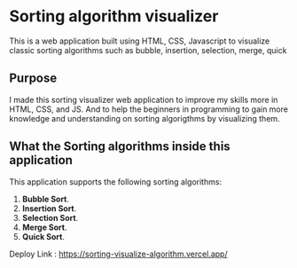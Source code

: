 # Sorting algorithm visualizer

This is a web application built using HTML, CSS, Javascript to visualize classic sorting algorithms such as bubble, insertion, selection, merge, quick 


## Purpose

I made this sorting visualizer web application to improve my skills more in
HTML, CSS, and JS. And to help the beginners in programming to gain more knowledge and understanding on sorting algorigthms by visualizing them.

## What the Sorting algorithms inside this application

This application supports the following sorting algorithms:

1. **Bubble Sort**.
2. **Insertion Sort**.
3. **Selection Sort**.
4. **Merge Sort**.
5. **Quick Sort**.


Deploy Link : https://sorting-visualize-algorithm.vercel.app/
